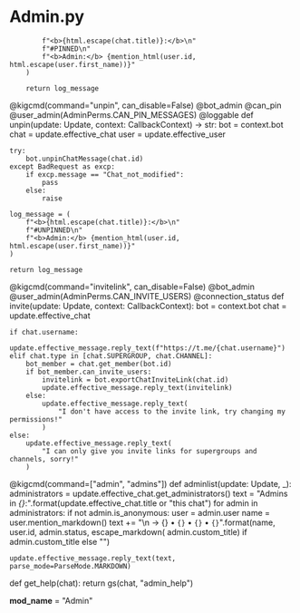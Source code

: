 # Admin.py
            f"<b>{html.escape(chat.title)}:</b>\n"
            f"#PINNED\n"
            f"<b>Admin:</b> {mention_html(user.id, html.escape(user.first_name))}"
        )

        return log_message


@kigcmd(command="unpin", can_disable=False)
@bot_admin
@can_pin
@user_admin(AdminPerms.CAN_PIN_MESSAGES)
@loggable
def unpin(update: Update, context: CallbackContext) -> str:
    bot = context.bot
    chat = update.effective_chat
    user = update.effective_user

    try:
        bot.unpinChatMessage(chat.id)
    except BadRequest as excp:
        if excp.message == "Chat_not_modified":
            pass
        else:
            raise

    log_message = (
        f"<b>{html.escape(chat.title)}:</b>\n"
        f"#UNPINNED\n"
        f"<b>Admin:</b> {mention_html(user.id, html.escape(user.first_name))}"
    )

    return log_message


@kigcmd(command="invitelink", can_disable=False)
@bot_admin
@user_admin(AdminPerms.CAN_INVITE_USERS)
@connection_status
def invite(update: Update, context: CallbackContext):
    bot = context.bot
    chat = update.effective_chat

    if chat.username:
        update.effective_message.reply_text(f"https://t.me/{chat.username}")
    elif chat.type in [chat.SUPERGROUP, chat.CHANNEL]:
        bot_member = chat.get_member(bot.id)
        if bot_member.can_invite_users:
            invitelink = bot.exportChatInviteLink(chat.id)
            update.effective_message.reply_text(invitelink)
        else:
            update.effective_message.reply_text(
                "I don't have access to the invite link, try changing my permissions!"
            )
    else:
        update.effective_message.reply_text(
            "I can only give you invite links for supergroups and channels, sorry!"
        )


@kigcmd(command=["admin", "admins"])
def adminlist(update: Update, _):
    administrators = update.effective_chat.get_administrators()
    text = "Admins in *{}*:".format(update.effective_chat.title or "this chat")
    for admin in administrators:
        if not admin.is_anonymous:
            user = admin.user
            name = user.mention_markdown()
            text += "\n -> {} • `{}` • `{}` • `{}`".format(name, user.id, admin.status,
                                                           escape_markdown(
                                                               admin.custom_title) if admin.custom_title else "")

    update.effective_message.reply_text(text, parse_mode=ParseMode.MARKDOWN)


def get_help(chat):
    return gs(chat, "admin_help")


__mod_name__ = "Admin"
